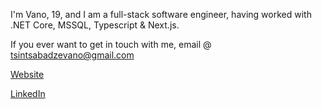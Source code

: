 I'm Vano, 19, and I am a full-stack software engineer, having worked with .NET Core, MSSQL, Typescript & Next.js.

If you ever want to get in touch with me, email @ tsintsabadzevano@gmail.com

[Website](https://www.tsintsabadze.xyz/)

[LinkedIn](https://www.linkedin.com/in/vano-tsintsabadze-b20518270/)
